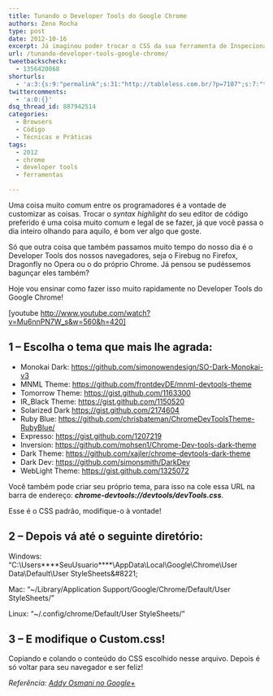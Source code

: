 ```yaml
---
title: Tunando o Developer Tools do Google Chrome
authors: Zeno Rocha
type: post
date: 2012-10-16
excerpt: Já imaginou poder trocar o CSS da sua ferramenta de Inspecionar Elementos? Pois é, você pode!
url: /tunando-developer-tools-google-chrome/
tweetbackscheck:
  - 1356420068
shorturls:
  - 'a:3:{s:9:"permalink";s:31:"http://tableless.com.br/?p=7107";s:7:"tinyurl";s:26:"http://tinyurl.com/cdo3gd4";s:4:"isgd";s:19:"http://is.gd/DcwTze";}'
twittercomments:
  - 'a:0:{}'
dsq_thread_id: 887942514
categories:
  - Browsers
  - Código
  - Técnicas e Práticas
tags:
  - 2012
  - chrome
  - developer tools
  - ferramentas

---
```

Uma coisa muito comum entre os programadores é a vontade de customizar as coisas. Trocar o _syntax highlight_ do seu editor de código preferido é uma coisa muito comum e legal de se fazer, já que você passa o dia inteiro olhando para aquilo, é bom ver algo que goste.

Só que outra coisa que também passamos muito tempo do nosso dia é o Developer Tools dos nossos navegadores, seja o Firebug no Firefox, Dragonfly no Opera ou o do próprio Chrome. Já pensou se pudéssemos bagunçar eles também?

Hoje vou ensinar como fazer isso muito rapidamente no Developer Tools do Google Chrome!

[youtube http://www.youtube.com/watch?v=Mu6nnPN7W_s&w=560&h=420]

## 1 &#8211; Escolha o tema que mais lhe agrada:

  * Monokai Dark: <https://github.com/simonowendesign/SO-Dark-Monokai-v3>
  * MNML Theme: <https://github.com/frontdevDE/mnml-devtools-theme>
  * Tomorrow Theme: <https://gist.github.com/1163300>
  * IR_Black Theme: <https://gist.github.com/1150520>
  * Solarized Dark <https://gist.github.com/2174604>
  * Ruby Blue: <https://github.com/chrisbateman/ChromeDevToolsTheme-RubyBlue/>
  * Expresso: <https://gist.github.com/1207219>
  * Inversion: <https://github.com/mohsen1/Chrome-Dev-tools-dark-theme>
  * Dark Theme: <https://github.com/xajler/chrome-devtools-dark-theme>
  * Dark Dev: <https://github.com/simonsmith/DarkDev>
  * WebLight Theme: <https://gist.github.com/1325072>

Você também pode criar seu próprio tema, para isso na cole essa URL na barra de endereço: _**chrome-devtools://devtools/devTools.css**_.

Esse é o CSS padrão, modifique-o à vontade!

## 2 &#8211; Depois vá até o seguinte diretório:

Windows: &#8220;C:\Users\**\*\*SeuUsuario\*\***\AppData\Local\Google\Chrome\User Data\Default\User StyleSheets\&#8221;
  
Mac: &#8220;~/Library/Application Support/Google/Chrome/Default/User StyleSheets/&#8221;
  
Linux: &#8220;~/.config/chrome/Default/User StyleSheets/&#8221;

## 3 &#8211; E modifique o **Custom.css!**

Copiando e colando o conteúdo do CSS escolhido nesse arquivo. Depois é só voltar para seu navegador e ser feliz!

_Referência: [Addy Osmani no Google+][1]_

 [1]: https://plus.google.com/115133653231679625609/posts